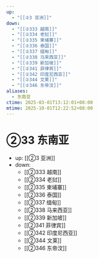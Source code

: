 ```yaml
---
up:
  - "[[②3 亚洲]]"
down:
  - "[[②333 越南]]"
  - "[[②334 老挝]]"
  - "[[②335 柬埔寨]]"
  - "[[②336 泰国]]"
  - "[[②337 缅甸]]"
  - "[[②338 马来西亚]]"
  - "[[②339 新加坡]]"
  - "[[②341 菲律宾]]"
  - "[[②342 印度尼西亚]]"
  - "[[②344 文莱]]"
  - "[[②346 东帝汶]]"
aliases:
  - 东南亚
ctime: 2025-03-01T13:12:01+08:00
mtime: 2025-10-01T12:22:52+08:00
---
```


# ②33 东南亚

- up: [[②3 亚洲]]
- down:	
	- [[②333 越南]]
	- [[②334 老挝]]
	- [[②335 柬埔寨]]
	- [[②336 泰国]]
	- [[②337 缅甸]]
	- [[②338 马来西亚]]
	- [[②339 新加坡]]
	- [[②341 菲律宾]]
	- [[②342 印度尼西亚]]
	- [[②344 文莱]]
	- [[②346 东帝汶]]
	

